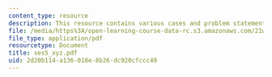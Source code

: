 ```yaml
---
content_type: resource
description: This resource contains various cases and problem statement.
file: /media/https%3A/open-learning-course-data-rc.s3.amazonaws.com/21w-732-2-introduction-to-technical-communication-ethics-in-science-and-technology-fall-2006/2d20b114a136018e8b26dc920cfccc49_ses5_xyz.pdf
file_type: application/pdf
resourcetype: Document
title: ses5_xyz.pdf
uid: 2d20b114-a136-018e-8b26-dc920cfccc49
---
```

